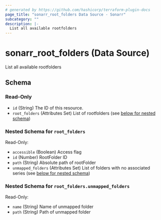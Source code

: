 ```yaml
---
# generated by https://github.com/hashicorp/terraform-plugin-docs
page_title: "sonarr_root_folders Data Source - Sonarr"
subcategory: ""
description: |-
  List all available rootfolders
---
```


# sonarr_root_folders (Data Source)

List all available rootfolders



<!-- schema generated by tfplugindocs -->
## Schema

### Read-Only

- `id` (String) The ID of this resource.
- `root_folders` (Attributes Set) List of rootfolders (see [below for nested schema](#nestedatt--root_folders))

<a id="nestedatt--root_folders"></a>
### Nested Schema for `root_folders`

Read-Only:

- `accessible` (Boolean) Access flag
- `id` (Number) RootFolder ID
- `path` (String) Absolute path of rootFolder
- `unmapped_folders` (Attributes Set) List of folders with no associated series (see [below for nested schema](#nestedatt--root_folders--unmapped_folders))

<a id="nestedatt--root_folders--unmapped_folders"></a>
### Nested Schema for `root_folders.unmapped_folders`

Read-Only:

- `name` (String) Name of unmapped folder
- `path` (String) Path of unmapped folder


